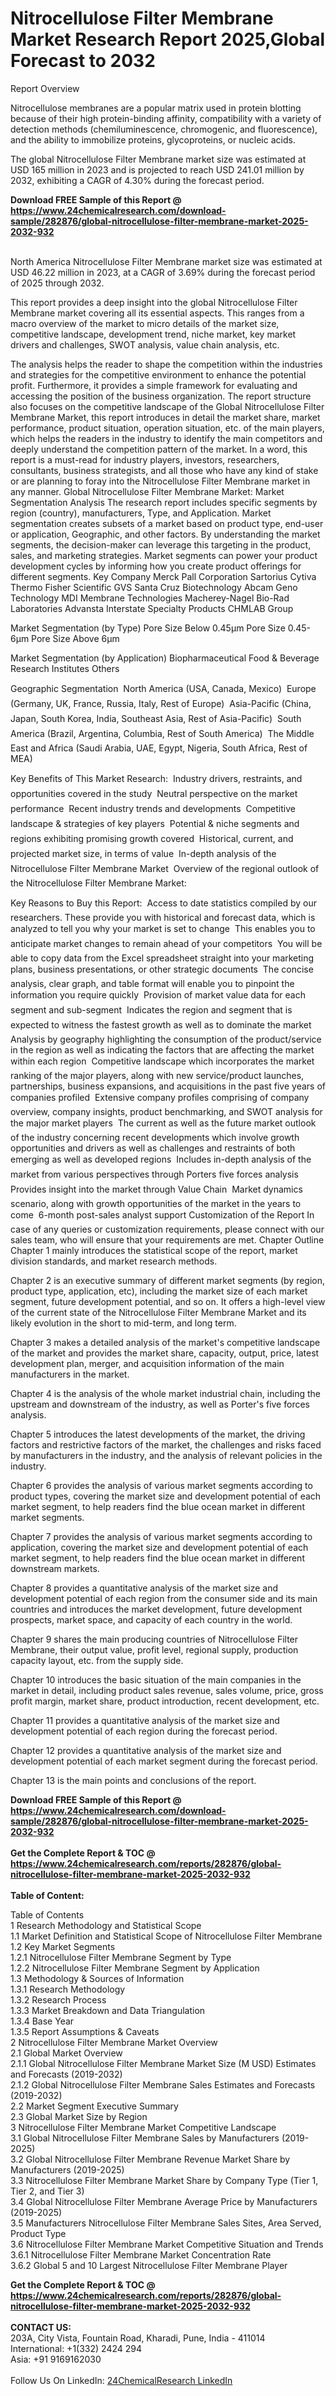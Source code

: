<h1>Nitrocellulose Filter Membrane Market Research Report 2025,Global Forecast to 2032</h1><p>Report Overview</p><p>
Nitrocellulose membranes are a popular matrix used in protein blotting because of their high protein-binding affinity, compatibility with a variety of detection methods (chemiluminescence, chromogenic, and fluorescence), and the ability to immobilize proteins, glycoproteins, or nucleic acids.</p><p>
The global Nitrocellulose Filter Membrane market size was estimated at USD 165 million in 2023 and is projected to reach USD 241.01 million by 2032, exhibiting a CAGR of 4.30% during the forecast period.</p><div><b>Download FREE Sample of this Report @ 
            <a href="https://www.24chemicalresearch.com/download-sample/282876/global-nitrocellulose-filter-membrane-market-2025-2032-932">
            https://www.24chemicalresearch.com/download-sample/282876/global-nitrocellulose-filter-membrane-market-2025-2032-932</a></b></div><br><p>
North America Nitrocellulose Filter Membrane market size was estimated at USD 46.22 million in 2023, at a CAGR of 3.69% during the forecast period of 2025 through 2032.</p><p>
This report provides a deep insight into the global Nitrocellulose Filter Membrane market covering all its essential aspects. This ranges from a macro overview of the market to micro details of the market size, competitive landscape, development trend, niche market, key market drivers and challenges, SWOT analysis, value chain analysis, etc.</p><p>
The analysis helps the reader to shape the competition within the industries and strategies for the competitive environment to enhance the potential profit. Furthermore, it provides a simple framework for evaluating and accessing the position of the business organization. The report structure also focuses on the competitive landscape of the Global Nitrocellulose Filter Membrane Market, this report introduces in detail the market share, market performance, product situation, operation situation, etc. of the main players, which helps the readers in the industry to identify the main competitors and deeply understand the competition pattern of the market.
In a word, this report is a must-read for industry players, investors, researchers, consultants, business strategists, and all those who have any kind of stake or are planning to foray into the Nitrocellulose Filter Membrane market in any manner.
Global Nitrocellulose Filter Membrane Market: Market Segmentation Analysis
The research report includes specific segments by region (country), manufacturers, Type, and Application. Market segmentation creates subsets of a market based on product type, end-user or application, Geographic, and other factors. By understanding the market segments, the decision-maker can leverage this targeting in the product, sales, and marketing strategies. Market segments can power your product development cycles by informing how you create product offerings for different segments.
Key Company
Merck
Pall Corporation
Sartorius
Cytiva
Thermo Fisher Scientific
GVS
Santa Cruz Biotechnology
Abcam
Geno Technology
MDI Membrane Technologies
Macherey-Nagel
Bio-Rad Laboratories
Advansta
Interstate Specialty Products
CHMLAB Group</p><p>
Market Segmentation (by Type)
Pore Size Below 0.45µm
Pore Size 0.45-6µm
Pore Size Above 6µm</p><p>
Market Segmentation (by Application)
Biopharmaceutical
Food &amp; Beverage
Research Institutes
Others</p><p>
Geographic Segmentation
 North America (USA, Canada, Mexico)
 Europe (Germany, UK, France, Russia, Italy, Rest of Europe)
 Asia-Pacific (China, Japan, South Korea, India, Southeast Asia, Rest of Asia-Pacific)
 South America (Brazil, Argentina, Columbia, Rest of South America)
 The Middle East and Africa (Saudi Arabia, UAE, Egypt, Nigeria, South Africa, Rest of MEA)</p><p>
Key Benefits of This Market Research:
 Industry drivers, restraints, and opportunities covered in the study
 Neutral perspective on the market performance
 Recent industry trends and developments
 Competitive landscape &amp; strategies of key players
 Potential &amp; niche segments and regions exhibiting promising growth covered
 Historical, current, and projected market size, in terms of value
 In-depth analysis of the Nitrocellulose Filter Membrane Market
 Overview of the regional outlook of the Nitrocellulose Filter Membrane Market:</p><p>
Key Reasons to Buy this Report:
 Access to date statistics compiled by our researchers. These provide you with historical and forecast data, which is analyzed to tell you why your market is set to change
 This enables you to anticipate market changes to remain ahead of your competitors
 You will be able to copy data from the Excel spreadsheet straight into your marketing plans, business presentations, or other strategic documents
 The concise analysis, clear graph, and table format will enable you to pinpoint the information you require quickly
 Provision of market value data for each segment and sub-segment
 Indicates the region and segment that is expected to witness the fastest growth as well as to dominate the market
 Analysis by geography highlighting the consumption of the product/service in the region as well as indicating the factors that are affecting the market within each region
 Competitive landscape which incorporates the market ranking of the major players, along with new service/product launches, partnerships, business expansions, and acquisitions in the past five years of companies profiled
 Extensive company profiles comprising of company overview, company insights, product benchmarking, and SWOT analysis for the major market players
 The current as well as the future market outlook of the industry concerning recent developments which involve growth opportunities and drivers as well as challenges and restraints of both emerging as well as developed regions
 Includes in-depth analysis of the market from various perspectives through Porters five forces analysis
 Provides insight into the market through Value Chain
 Market dynamics scenario, along with growth opportunities of the market in the years to come
 6-month post-sales analyst support
Customization of the Report
In case of any queries or customization requirements, please connect with our sales team, who will ensure that your requirements are met.
Chapter Outline
Chapter 1 mainly introduces the statistical scope of the report, market division standards, and market research methods.</p><p>
Chapter 2 is an executive summary of different market segments (by region, product type, application, etc), including the market size of each market segment, future development potential, and so on. It offers a high-level view of the current state of the Nitrocellulose Filter Membrane Market and its likely evolution in the short to mid-term, and long term.</p><p>
Chapter 3 makes a detailed analysis of the market's competitive landscape of the market and provides the market share, capacity, output, price, latest development plan, merger, and acquisition information of the main manufacturers in the market.</p><p>
Chapter 4 is the analysis of the whole market industrial chain, including the upstream and downstream of the industry, as well as Porter's five forces analysis.</p><p>
Chapter 5 introduces the latest developments of the market, the driving factors and restrictive factors of the market, the challenges and risks faced by manufacturers in the industry, and the analysis of relevant policies in the industry.</p><p>
Chapter 6 provides the analysis of various market segments according to product types, covering the market size and development potential of each market segment, to help readers find the blue ocean market in different market segments.</p><p>
Chapter 7 provides the analysis of various market segments according to application, covering the market size and development potential of each market segment, to help readers find the blue ocean market in different downstream markets.</p><p>
Chapter 8 provides a quantitative analysis of the market size and development potential of each region from the consumer side and its main countries and introduces the market development, future development prospects, market space, and capacity of each country in the world.</p><p>
Chapter 9 shares the main producing countries of Nitrocellulose Filter Membrane, their output value, profit level, regional supply, production capacity layout, etc. from the supply side.</p><p>
Chapter 10 introduces the basic situation of the main companies in the market in detail, including product sales revenue, sales volume, price, gross profit margin, market share, product introduction, recent development, etc.</p><p>
Chapter 11 provides a quantitative analysis of the market size and development potential of each region during the forecast period.</p><p>
Chapter 12 provides a quantitative analysis of the market size and development potential of each market segment during the forecast period.</p><p>
Chapter 13 is the main points and conclusions of the report.</p><p>
</p><div><b>Download FREE Sample of this Report @ 
            <a href="https://www.24chemicalresearch.com/download-sample/282876/global-nitrocellulose-filter-membrane-market-2025-2032-932">
            https://www.24chemicalresearch.com/download-sample/282876/global-nitrocellulose-filter-membrane-market-2025-2032-932</a></b></div><br><div><b>Get the Complete Report & TOC @ 
            <a href="https://www.24chemicalresearch.com/reports/282876/global-nitrocellulose-filter-membrane-market-2025-2032-932">
            https://www.24chemicalresearch.com/reports/282876/global-nitrocellulose-filter-membrane-market-2025-2032-932</a></b></div><br>
            <b>Table of Content:</b><p>Table of Contents<br />
1 Research Methodology and Statistical Scope<br />
1.1 Market Definition and Statistical Scope of Nitrocellulose Filter Membrane<br />
1.2 Key Market Segments<br />
1.2.1 Nitrocellulose Filter Membrane Segment by Type<br />
1.2.2 Nitrocellulose Filter Membrane Segment by Application<br />
1.3 Methodology & Sources of Information<br />
1.3.1 Research Methodology<br />
1.3.2 Research Process<br />
1.3.3 Market Breakdown and Data Triangulation<br />
1.3.4 Base Year<br />
1.3.5 Report Assumptions & Caveats<br />
2 Nitrocellulose Filter Membrane Market Overview<br />
2.1 Global Market Overview<br />
2.1.1 Global Nitrocellulose Filter Membrane Market Size (M USD) Estimates and Forecasts (2019-2032)<br />
2.1.2 Global Nitrocellulose Filter Membrane Sales Estimates and Forecasts (2019-2032)<br />
2.2 Market Segment Executive Summary<br />
2.3 Global Market Size by Region<br />
3 Nitrocellulose Filter Membrane Market Competitive Landscape<br />
3.1 Global Nitrocellulose Filter Membrane Sales by Manufacturers (2019-2025)<br />
3.2 Global Nitrocellulose Filter Membrane Revenue Market Share by Manufacturers (2019-2025)<br />
3.3 Nitrocellulose Filter Membrane Market Share by Company Type (Tier 1, Tier 2, and Tier 3)<br />
3.4 Global Nitrocellulose Filter Membrane Average Price by Manufacturers (2019-2025)<br />
3.5 Manufacturers Nitrocellulose Filter Membrane Sales Sites, Area Served, Product Type<br />
3.6 Nitrocellulose Filter Membrane Market Competitive Situation and Trends<br />
3.6.1 Nitrocellulose Filter Membrane Market Concentration Rate<br />
3.6.2 Global 5 and 10 Largest Nitrocellulose Filter Membrane Player</p><div><b>Get the Complete Report & TOC @ 
            <a href="https://www.24chemicalresearch.com/reports/282876/global-nitrocellulose-filter-membrane-market-2025-2032-932">
            https://www.24chemicalresearch.com/reports/282876/global-nitrocellulose-filter-membrane-market-2025-2032-932</a></b></div><br><b>CONTACT US:</b><br>
            203A, City Vista, Fountain Road, Kharadi, Pune, India - 411014<br>
            International: +1(332) 2424 294<br>
            Asia: +91 9169162030 <br><br>
            Follow Us On LinkedIn: <a href="https://www.linkedin.com/company/24chemicalresearch/">24ChemicalResearch LinkedIn</a>